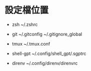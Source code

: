 # 設定檔位置

- zsh
    ~/.zshrc

- git
    ~/.gitconfig
    ~/.gitignore_global

- tmux
    ~/.tmux.conf

- shell-gpt
    ~/.config/shell_gpt/.sgptrc

- direnv
    ~/.config/direnv/direnvrc
